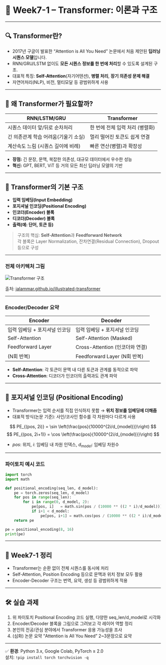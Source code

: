 # 📘 Week7-1 – Transformer: 이론과 구조

---

## 🔍 Transformer란?

- 2017년 구글이 발표한 “Attention is All You Need” 논문에서 처음 제안된 **딥러닝 시퀀스 모델**입니다.
- RNN/GRU/LSTM 없이도 **모든 시퀀스 정보를 한 번에 처리**할 수 있도록 설계된 구조.
- 대표적 특징: **Self-Attention**(자기어텐션), **병렬 처리**, **장기 의존성 문제 해결**
- 자연어처리(NLP), 비전, 멀티모달 등 광범위하게 사용

---

## 🤔 왜 Transformer가 필요할까?

| RNN/LSTM/GRU | Transformer |
|--------------|-------------|
| 시퀀스 데이터 앞/뒤로 순차처리 | 한 번에 전체 입력 처리 (병렬화) |
| 긴 의존관계 학습 어려움(기울기 소실) | 멀리 떨어진 토큰도 쉽게 연결 |
| 계산속도 느림 (시퀀스 길이에 비례) | 빠른 연산(병렬)과 확장성 |

- **장점:** 긴 문장, 문맥, 복잡한 의존성, 대규모 데이터에서 우수한 성능  
- **혁신:** GPT, BERT, ViT 등 거의 모든 최신 딥러닝 모델의 기반

---

## 🧩 Transformer의 기본 구조

- **입력 임베딩(Input Embedding)**
- **포지셔널 인코딩(Positional Encoding)**
- **인코더(Encoder) 블록**
- **디코더(Decoder) 블록**  
- **출력(예: 단어, 토큰 등)**

> 구조의 핵심: **Self-Attention**과 **Feedforward Network**  
> 각 블록은 Layer Normalization, 잔차연결(Residual Connection), Dropout 등으로 구성

---

### 전체 아키텍처 그림

![Transformer 구조](https://jalammar.github.io/images/t/transformer_architecture.png)

출처: [jalammar.github.io/illustrated-transformer](https://jalammar.github.io/illustrated-transformer/)

---

### **Encoder/Decoder 요약**

| Encoder                   | Decoder                         |
|---------------------------|---------------------------------|
| 입력 임베딩 + 포지셔널 인코딩 | 입력 임베딩 + 포지셔널 인코딩    |
| Self-Attention            | Self-Attention (Masked)         |
| Feedforward Layer         | Cross-Attention (인코더와 연결)  |
| (N회 반복)                | Feedforward Layer (N회 반복)    |

- **Self-Attention**: 각 토큰이 문맥 내 다른 토큰과 관계를 동적으로 파악  
- **Cross-Attention**: 디코더가 인코더의 출력과도 관계 파악

---

## 🔢 포지셔널 인코딩 (Positional Encoding)

- Transformer는 입력 순서를 직접 인식하지 못함 → **위치 정보를 임베딩에 더해줌**
- 대표적 방식(논문 기준): 사인/코사인 함수를 각 차원마다 다르게 사용

$$
PE_{(pos, 2i)} = \sin \left(\frac{pos}{10000^{2i/d_{model}}}\right)
$$
$$
PE_{(pos, 2i+1)} = \cos \left(\frac{pos}{10000^{2i/d_{model}}}\right)
$$

- $pos$: 위치, $i$: 임베딩 내 차원 인덱스, $d_{model}$: 임베딩 차원수

---

### 파이토치 예시 코드

```python
import torch
import math

def positional_encoding(seq_len, d_model):
    pe = torch.zeros(seq_len, d_model)
    for pos in range(seq_len):
        for i in range(0, d_model, 2):
            pe[pos, i]   = math.sin(pos / (10000 ** ((2 * i)/d_model)))
            if i+1 < d_model:
                pe[pos, i+1] = math.cos(pos / (10000 ** ((2 * i)/d_model)))
    return pe

pe = positional_encoding(8, 16)
print(pe)
```

---

## 📝 Week7-1 정리

- Transformer는 순환 없이 전체 시퀀스를 동시에 처리
- Self-Attention, Position Encoding 등으로 문맥과 위치 정보 모두 활용
- Encoder-Decoder 구조는 번역, 요약, 생성 등 광범위하게 적용

---

## 🛠️ 실습 과제

1. 위 파이토치 Positional Encoding 코드 실행, 다양한 seq_len/d_model로 시각화  
2. Encoder/Decoder 블록을 그림으로 그려보고 각 레이어 역할 정리  
3. 본인의 전공/관심 분야에서 Transformer 응용 가능성을 조사  
4. (심화) 논문 요약 “Attention is All You Need” 2~3문장으로 요약

---

✅ **환경**: Python 3.x, Google Colab, PyTorch ≥ 2.0  
설치: `!pip install torch torchvision -q`

